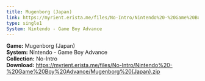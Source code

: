 ```yaml
---
title: Mugenborg (Japan)
link: https://myrient.erista.me/files/No-Intro/Nintendo%20-%20Game%20Boy%20Advance/Mugenborg%20(Japan).zip
type: single1
System: Nintendo - Game Boy Advance
---
```

<b>Game:</b> Mugenborg (Japan)<br>
<b>System:</b> Nintendo - Game Boy Advance<br>
<b>Collection:</b> No-Intro<br>
<b>Download:</b> https://myrient.erista.me/files/No-Intro/Nintendo%20-%20Game%20Boy%20Advance/Mugenborg%20(Japan).zip